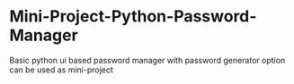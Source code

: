 # Mini-Project-Python-Password-Manager

Basic python ui based password manager with password generator option 
can be used as mini-project

